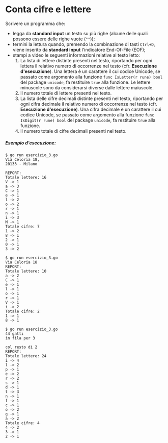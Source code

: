 # Conta cifre e lettere

Scrivere un programma che: 
* legga da **standard input** un testo su più righe (alcune delle quali possono essere delle righe vuote (`""`));
* termini la lettura quando, premendo la combinazione di tasti `Ctrl+D`, viene inserito da **standard input** l'indicatore End-Of-File (EOF);
* stampi a video le seguenti informazioni relative al testo letto:
  1. La lista di lettere distinte presenti nel testo, riportando per ogni lettera il relativo numero di occorrenze nel testo (cfr. **Esecuzione d'esecuzione**). Una lettera è un carattere il cui codice Unicode, se passato come argomento alla funzione `func IsLetter(r rune) bool` del package `unicode`, fa restituire `true` alla funzione. Le lettere minuscole sono da considerarsi diverse dalle lettere maiuscole.
  2. Il numero totale di lettere presenti nel testo.
  3. La lista delle cifre decimali distinte presenti nel testo, riportando per ogni cifra decimale il relativo numero di occorrenze nel testo (cfr. **Esecuzione d'esecuzione**). Una cifra decimale è un carattere il cui codice Unicode, se passato come argomento alla funzione `func IsDigit(r rune) bool` del package `unicode`, fa restituire `true` alla funzione.
  4. Il numero totale di cifre decimali presenti nel testo.

##### Esempio d'esecuzione:

```text
$ go run esercizio_3.go 
Via Celoria 18, 
20133 - Milano
 
REPORT:
Totale lettere: 16
V -> 1
a -> 3
C -> 1
e -> 1
l -> 2
o -> 2
r -> 1
n -> 1
i -> 3
M -> 1
Totale cifre: 7
1 -> 2
8 -> 1
2 -> 1
0 -> 1
3 -> 2

$ go run esercizio_3.go 
Via Celoria 18
REPORT:
Totale lettere: 10
a -> 2
C -> 1
e -> 1
l -> 1
o -> 1
r -> 1
V -> 1
i -> 2
Totale cifre: 2
1 -> 1
8 -> 1

$ go run esercizio_3.go 
44 gatti 
in fila per 3

col resto di 2
REPORT:
Totale lettere: 24
i -> 4
l -> 2
p -> 1
e -> 2
r -> 2
s -> 1
d -> 1
t -> 3
n -> 1
f -> 1
c -> 1
o -> 2
g -> 1
a -> 2
Totale cifre: 4
4 -> 2
3 -> 1
2 -> 1
```
